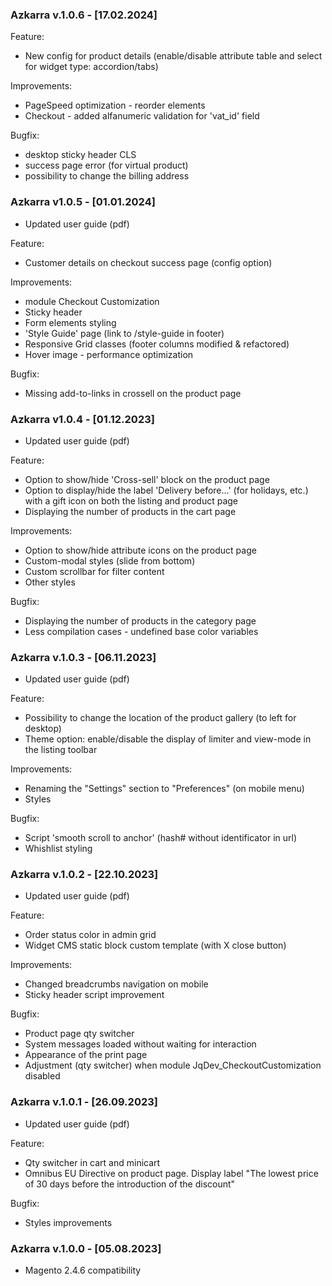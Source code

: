 ### Azkarra v.1.0.6 - [17.02.2024]
Feature: 
- New config for product details (enable/disable attribute table and select for widget type: accordion/tabs)

Improvements:
- PageSpeed optimization - reorder <head> elements
- Checkout - added alfanumeric validation for 'vat_id' field

Bugfix:
- desktop sticky header CLS
- success page error (for virtual product)
- possibility to change the billing address

### Azkarra v1.0.5 - [01.01.2024]
- Updated user guide (pdf)

Feature: 
- Customer details on checkout success page (config option)

Improvements:
- module Checkout Customization
- Sticky header
- Form elements styling
- 'Style Guide' page (link to /style-guide in footer)
- Responsive Grid classes (footer columns modified & refactored)
- Hover image - performance optimization

Bugfix:
- Missing add-to-links in crossell on the product page

### Azkarra v1.0.4 - [01.12.2023]
- Updated user guide (pdf)

Feature: 
- Option to show/hide 'Cross-sell' block on the product page
- Option to display/hide the label 'Delivery before...' (for holidays, etc.) with a gift icon on both the listing and product page
- Displaying the number of products in the cart page

Improvements:
- Option to show/hide attribute icons on the product page
- Custom-modal styles (slide from bottom)
- Custom scrollbar for filter content 
- Other styles

Bugfix:
- Displaying the number of products in the category page
- Less compilation cases - undefined base color variables

### Azkarra v.1.0.3 - [06.11.2023]
- Updated user guide (pdf)

Feature:
- Possibility to change the location of the product gallery (to left for desktop)
- Theme option: enable/disable the display of limiter and view-mode in the listing toolbar

Improvements:
- Renaming the "Settings" section to "Preferences" (on mobile menu)
- Styles
  
Bugfix:
- Script 'smooth scroll to anchor' (hash# without identificator in url)
- Whishlist styling

### Azkarra v.1.0.2 - [22.10.2023]
- Updated user guide (pdf)

Feature:
- Order status color in admin grid
- Widget CMS static block custom template (with X close button)

Improvements:
- Changed breadcrumbs navigation on mobile
- Sticky header script improvement
  
Bugfix:
- Product page qty switcher
- System messages loaded without waiting for interaction
- Appearance of the print page
- Adjustment (qty switcher) when module JqDev_CheckoutCustomization disabled
  
### Azkarra v.1.0.1 - [26.09.2023]
- Updated user guide (pdf)

Feature:
- Qty switcher in cart and minicart
- Omnibus EU Directive on product page. Display label "The lowest price of 30 days before the introduction of the discount"

Bugfix:
- Styles improvements

### Azkarra v.1.0.0 - [05.08.2023]
- Magento 2.4.6 compatibility
